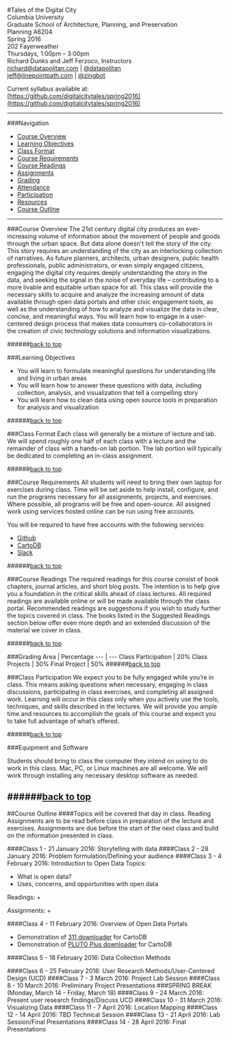 #Tales<a id='top'></a> of the Digital City  
Columbia University    
Graduate School of Architecture, Planning, and Preservation  
Planning A6204    
Spring 2016   
202 Fayerweather    
Thursdays, 1:00pm – 3:00pm  
Richard Dunks and Jeff Ferzoco, Instructors  
[richard@datapolitan.com](mailto:richard@datapolitan.com) | [@datapolitan](https://twitter.com/Datapolitan)  
[jeff@linepointpath.com](mailto:jeff@linepointpath.com) | [@zingbot](https://twitter.com/zingbot)

Current syllabus available at: [https://github.com/digitalcitytales/spring2016](https://github.com/digitalcitytales/spring2016)

---
###Navigation
+ [Course Overview](#course-overview)
+ [Learning Objectives](#learning-objectives)
+ [Class Format](#class-format)
+ [Course Requirements](#course-requirements)
+ [Course Readings](#course-readings)
+ [Assignments](#assignments)
+ [Grading](#grading)
+ [Attendance](#attendance)
+ [Participation](#participation)
+ [Resources](#resources)
+ [Course Outline](#course-outline)

---
<a id='course-overview'></a>
###Course Overview
The 21st century digital city produces an ever-increasing volume of information about the movement of people and goods through the urban space. But data alone doesn't tell the story of the city. This story requires an understanding of the city as an interlocking collection of narratives. As future planners, architects, urban designers, public health professionals, public administrators, or even simply engaged citizens, engaging the digital city requires deeply understanding the story in the data, and seeking the signal in the noise of everyday life – contributing to a more livable and equitable urban space for all. 
This class will provide the necessary skills to acquire and analyze the increasing amount of data available through open data portals and other civic engagement tools, as well as the understanding of how to analyze and visualize the data in clear, concise, and meaningful ways. You will learn how to engage in a user-centered design process that makes data consumers co-collaborators in the creation of civic technology solutions and information visualizations.

######[back to top](#top)

<a id='learning-objectives'></a>
###Learning Objectives
+ You will learn to formulate meaningful questions for understanding life and living in urban areas
+ You will learn how to answer these questions with data, including collection, analysis, and visualization that tell a compelling story
+ You will learn how to clean data using open source tools in preparation for analysis and visualization

######[back to top](#top)

<a id='class-format'></a>
###Class Format
Each class will generally be a mixture of lecture and lab. We will spend roughly one half of each class with a lecture and the remainder of class with a hands-on lab portion. The lab portion will typically be dedicated to completing an in-class assignment.

######[back to top](#top)

<a id='course-requirements'></a>
###Course Requirements
All students will need to bring their own laptop for exercises during class. Time will be set aside to help install, configure, and run the programs necessary for all assignments, projects, and exercises. Where possible, all programs will be free and open-source. All assigned work using services hosted online can be run using free accounts.

You will be required to have free accounts with the following services:

+ [Github](https://github.com/)
+ [CartoDB](http://cartodb.com/)
+ [Slack](https://digitalcitytales.slack.com) 

######[back to top](#top)

<a id='course-readings'></a>
###Course Readings 
The required readings for this course consist of book chapters, journal articles, and short blog posts. The intention is to help give you a foundation in the critical skills ahead of class lectures. All required readings are available online or will be made available through the class portal. Recommended readings are suggestions if you wish to study further the topics covered in class. The books listed in the Suggested Readings section below offer even more depth and an extended discussion of the material we cover in class.

######[back to top](#top)

<a id='grading'></a>
###Grading
Area | Percentage
--- | ---
Class Participation | 20%
Class Projects | 30%
Final Project | 50%
######[back to top](#top)

<a id='participation'></a>
###Class Participation 
We expect you to be fully engaged while you’re in class. This means asking questions when necessary, engaging in class discussions, participating in class exercises, and completing all assigned work. Learning will occur in this class only when you actively use the tools, techniques, and skills described in the lectures. We will provide you ample time and resources to accomplish the goals of this course and expect you to take full advantage of what’s offered.

######[back to top](#top)

###Equipment and Software

Students should bring to class the computer they intend on using to do work in this class. Mac, PC, or Linux machines are all welcome. We will work through installing any necessary desktop software as needed.

######[back to top](#top)
---
<a id='course-outline'></a>
##Course Outline
####Topics will be covered that day in class. Reading Assignments are to be read before class in preparation of the lecture and exercises. Assignments are due before the start of the next class and build on the information presented in class.

####Class 1 - 21 January 2016: Storytelling with data
####Class 2 - 28 January 2016: Problem formulation/Defining your audience
####Class 3 - 4 February 2016: Introduction to Open Data
Topics:

+ What is open data?
+ Uses, concerns, and opportunities with open data

Readings:
+

Assignments:
+ 

####Class 4 - 11 February 2016: Overview of Open Data Portals
+ Demonstration of [311 downloader](http://chriswhong.github.io/311plus/) for CartoDB
+ Demonstration of [PLUTO Plus downloader](http://chriswhong.github.io/plutoplus/) for CartoDB

####Class 5 - 18 February 2016: Data Collection Methods
<!--#####Topics
+ Principles of data collection
+ Methods of data collection

#####Assigned Readings


-->
####Class 6 - 25 February 2016: User Research Methods/User-Centered Design (UCD)
####Class 7 - 3 March 2016: Project Lab Session
####Class 8 - 10 March 2016: Preliminary Project Presentations
###SPRING BREAK (Monday, March 14 - Friday, March 18)
####Class 9 - 24 March 2016: Present user research findings/Discuss UCD
####Class 10 - 31 March 2016: Visualizing Data
####Class 11 - 7 April 2016: Location Mapping
####Class 12 - 14 April 2016: TBD Technical Session
####Class 13 - 21 April 2016: Lab Session/Final Presentations
####Class 14 - 28 April 2016: Final Presentations
